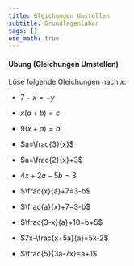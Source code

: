 ```yaml
---
title: Gleichungen Umstellen
subtitle: Grundlagenlabor
tags: []
use_math: true
---
```


#### Übung (Gleichungen Umstellen)

Löse folgende Gleichungen nach $x$:

- $7-x=-y$ 
  
- $x(a+b)=c$ 

- $9(x+a)=b$

- $a=\frac{3}{x}$

- $a=\frac{2}{x}+3$

- $4x+2a-5b=3$

- $\frac{x}{a}+7=3-b$

- $\frac{a}{x}+7=3-b$

- $\frac{3-x}{a}+10=b+5$

- $7x-\frac{x+5a}{a}=5x-2$

- $\frac{5}{3a-7x}=a+1$

